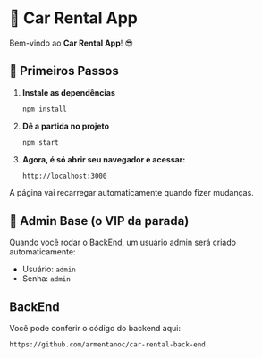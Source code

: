 # 🚗 Car Rental App 

Bem-vindo ao **Car Rental App**! 😎

## 🚀 Primeiros Passos 

1. **Instale as dependências** 

   ```bash
   npm install
   ```

2. **Dê a partida no projeto** 

    ```bash
    npm start
    ```

3. **Agora, é só abrir seu navegador e acessar:**

    ```bash
    http://localhost:3000
    ```

A página vai recarregar automaticamente quando fizer mudanças. 

## 🔑 Admin Base (o VIP da parada)

Quando você rodar o BackEnd, um usuário admin será criado automaticamente:

- Usuário: `admin`
- Senha: `admin`

## BackEnd

Você pode conferir o código do backend aqui:

```bash
https://github.com/armentanoc/car-rental-back-end
```
